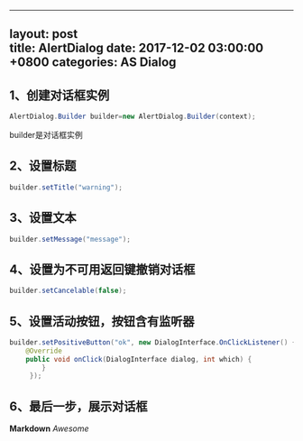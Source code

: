 
---  
layout: post  
title: AlertDialog
date: 2017-12-02 03:00:00 +0800 
categories: AS  Dialog
---  

## 1、创建对话框实例
```JAVA
AlertDialog.Builder builder=new AlertDialog.Builder(context);
```
builder是对话框实例
## 2、设置标题
```JAVA
builder.setTitle("warning");
```
## 3、设置文本
```JAVA
builder.setMessage("message");
```
## 4、设置为不可用返回键撤销对话框
```JAVA
builder.setCancelable(false);
```
## 5、设置活动按钮，按钮含有监听器  
```JAVA
builder.setPositiveButton("ok", new DialogInterface.OnClickListener() {    
	@Override    
	public void onClick(DialogInterface dialog, int which) {    
		}
     });
```
## 6、最后一步，展示对话框 
**Markdown**
*Awesome*